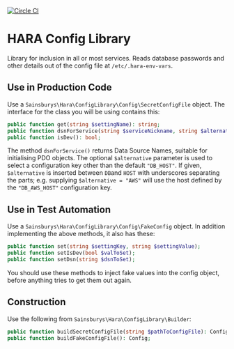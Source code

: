 [![Circle CI](https://circleci.com/gh/JSainsburyPLC/hara-config-library.svg?style=svg&circle-token=892a821e48cb602ab7d904dcb9bd0742ec8f7e17)](https://circleci.com/gh/JSainsburyPLC/hara-config-library)

# HARA Config Library

Library for inclusion in all or most services.  Reads database passwords and other details out of the config file
at `/etc/.hara-env-vars`.


## Use in Production Code

Use a `Sainsburys\Hara\ConfigLibrary\Config\SecretConfigFile` object.  The interface for the class you will be using
contains this:

```php
public function get(string $settingName): string;
public function dsnForService(string $serviceNickname, string $alternative = null): string;
public function isDev(): bool;
```

The method `dsnForService()` returns Data Source Names, suitable for initialising PDO objects.
The optional `$alternative` parameter is used to select a configuration key other than the default `"DB_HOST"`. If given, `$alternative` is inserted between `DB`and `HOST` with underscores separating the parts; e.g. supplying `$alternative = "AWS"` will use the host defined by the `"DB_AWS_HOST"` configuration key.


## Use in Test Automation

Use a `Sainsburys\Hara\ConfigLibrary\Config\FakeConfig` object.  In addition implementing the above methods, it also
has these:

```php
public function set(string $settingKey, string $settingValue);
public function setIsDev(bool $valToSet);
public function setDsn(string $dsnToSet);
```

You should use these methods to inject fake values into the config object, before anything tries to get them out again.


## Construction

Use the following from `Sainsburys\Hara\ConfigLibrary\Builder`:

```php
public function buildSecretConfigFile(string $pathToConfigFile): Config;
public function buildFakeConfigFile(): Config;
```

